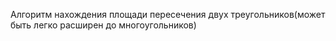 Алгоритм нахождения площади пересечения двух треугольников(может быть легко расширен до многоугольников)
